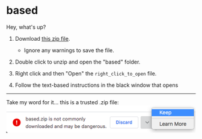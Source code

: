 # based

Hey, what's up?

1. Download [this zip file](https://github.com/tvquizphd/based/releases/download/1.0.0/based.zip).

   - Ignore any warnings to save the file.

2. Double click to unzip and open the "based" folder.

3. Right click and then "Open" the `right_click_to_open` file.

4. Follow the text-based instructions in the black window that opens

---

Take my word for it... this is a trusted .zip file:
![MacOS Chrome Warning](https://raw.githubusercontent.com/tvquizphd/based/main/warning.png)
